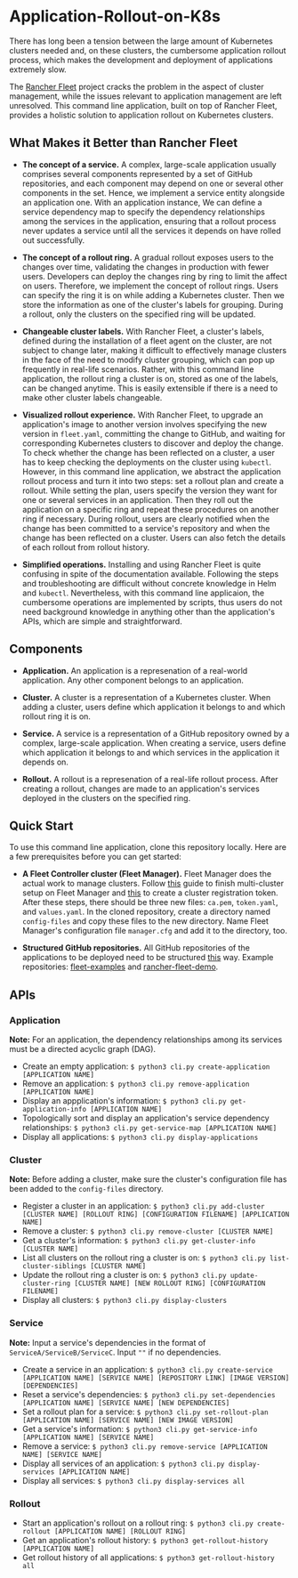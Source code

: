 # Application-Rollout-on-K8s
There has long been a tension between the large amount of Kubernetes clusters needed and, on these clusters, the cumbersome application rollout process, which makes the development and deployment of applications extremely slow.

The [Rancher Fleet](https://fleet.rancher.io/) project cracks the problem in the aspect of cluster management, while the issues relevant to application management are left unresolved. This command line application, built on top of Rancher Fleet, provides a holistic solution to application rollout on Kubernetes clusters.

## What Makes it Better than Rancher Fleet
* **The concept of a service.** A complex, large-scale application usually comprises several components represented by a set of GitHub repositories, and each component may depend on one or several other components in the set. Hence, we implement a service entity alongside an application one. With an application instance, We can define a service dependency map to specify the dependency relationships among the services in the application, ensuring that a rollout process never updates a service until all the services it depends on have rolled out successfully.

* **The concept of a rollout ring.** A gradual rollout exposes users to the changes over time, validating the changes in production with fewer users. Developers can deploy the changes ring by ring to limit the affect on users. Therefore, we implement the concept of rollout rings. Users can specify the ring it is on while adding a Kubernetes cluster. Then we store the information as one of the cluster's labels for grouping. During a rollout, only the clusters on the specified ring will be updated.

* **Changeable cluster labels.** With Rancher Fleet, a cluster's labels, defined during the installation of a fleet agent on the cluster, are not subject to change later, making it difficult to effectively manage clusters in the face of the need to modify cluster grouping, which can pop up frequently in real-life scenarios. Rather, with this command line application, the rollout ring a cluster is on, stored as one of the labels, can be changed anytime. This is easily extensible if there is a need to make other cluster labels changeable.

* **Visualized rollout experience.** With Rancher Fleet, to upgrade an application's image to another version involves specifying the new version in `fleet.yaml`, committing the change to GitHub, and waiting for corresponding Kubernetes clusters to discover and deploy the change. To check whether the change has been reflected on a cluster, a user has to keep checking the deployments on the cluster using `kubectl`. However, in this command line application, we abstract the application rollout process and turn it into two steps: set a rollout plan and create a rollout. While setting the plan, users specify the version they want for one or several services in an application. Then they roll out the application on a specific ring and repeat these procedures on another ring if necessary. During rollout, users are clearly notified when the change has been committed to a service's repository and when the change has been reflected on a cluster. Users can also fetch the details of each rollout from rollout history.

* **Simplified operations.** Installing and using Rancher Fleet is quite confusing in spite of the documentation available. Following the steps and troubleshooting are difficult without concrete knowledge in Helm and `kubectl`. Nevertheless, with this command line applicaion, the cumbersome operations are implemented by scripts, thus users do not need background knowledge in anything other than the application's APIs, which are simple and straightforward.

## Components
* **Application.** An application is a represenation of a real-world application. Any other component belongs to an application.

* **Cluster.** A cluster is a representation of a Kubernetes cluster. When adding a cluster, users define which application it belongs to and which rollout ring it is on.

* **Service.** A service is a representation of a GitHub repository owned by a complex, large-scale application. When creating a service, users define which application it belongs to and which services in the application it depends on.

* **Rollout.** A rollout is a represenation of a real-life rollout process. After creating a rollout, changes are made to an application's services deployed in the clusters on the specified ring.

## Quick Start
To use this command line application, clone this repository locally. Here are a few prerequisites before you can get started:

* **A Fleet Controller cluster (Fleet Manager).** Fleet Manager does the actual work to manage clusters. Follow [this](https://fleet.rancher.io/installation) guide to finish multi-cluster setup on Fleet Manager and [this](https://fleet.rancher.io/cluster-registration#create-cluster-registration-tokens) to create a cluster registration token. After these steps, there should be three new files: `ca.pem`, `token.yaml`, and `values.yaml`. In the cloned repository, create a directory named `config-files` and copy these files to the new directory. Name Fleet Manager's configuration file `manager.cfg` and add it to the directory, too.

* **Structured GitHub repositories.** All GitHub repositories of the applications to be deployed need to be structured [this](https://fleet.rancher.io/gitrepo-content) way. Example repositories: [fleet-examples](https://github.com/kliu513/fleet-examples/tree/master/multi-cluster) and [rancher-fleet-demo](https://github.com/kliu513/rancher-fleet-demo).

## APIs
### Application
**Note:** For an application, the dependency relationships among its services must be a directed acyclic graph (DAG).

* Create an empty application:
`$ python3 cli.py create-application [APPLICATION NAME]`
* Remove an application: 
`$ python3 cli.py remove-application [APPLICATION NAME]`
* Display an appplication's information: 
`$ python3 cli.py get-application-info [APPLICATION NAME]`
* Topologically sort and display an application's service dependency relationships: 
`$ python3 cli.py get-service-map [APPLICATION NAME]`
* Display all applications: 
`$ python3 cli.py display-applications`

### Cluster
**Note:** Before adding a cluster, make sure the cluster's configuration file has been added to the `config-files` directory.  

* Register a cluster in an application: 
`$ python3 cli.py add-cluster [CLUSTER NAME] [ROLLOUT RING] [CONFIGURATION FILENAME] [APPLICATION NAME]`
* Remove a cluster: 
`$ python3 cli.py remove-cluster [CLUSTER NAME]`
* Get a cluster's information: 
`$ python3 cli.py get-cluster-info [CLUSTER NAME]`
* List all clusters on the rollout ring a cluster is on: 
`$ python3 cli.py list-cluster-siblings [CLUSTER NAME]`
* Update the rollout ring a cluster is on: 
`$ python3 cli.py update-cluster-ring [CLUSTER NAME] [NEW ROLLOUT RING] [CONFIGURATION FILENAME]`
* Display all clusters: 
`$ python3 cli.py display-clusters`

### Service
**Note:** Input a service's dependencies in the format of `ServiceA/ServiceB/ServiceC`. Input `""` if no dependencies.

* Create a service in an application: 
`$ python3 cli.py create-service [APPLICATION NAME] [SERVICE NAME] [REPOSITORY LINK] [IMAGE VERSION] [DEPENDENCIES]` 
* Reset a service's dependencies: 
`$ python3 cli.py set-dependencies [APPLICATION NAME] [SERVICE NAME] [NEW DEPENDENCIES]`
* Set a rollout plan for a service: 
`$ python3 cli.py set-rollout-plan [APPLICATION NAME] [SERVICE NAME] [NEW IMAGE VERSION]`
* Get a service's information: 
`$ python3 cli.py get-service-info [APPLICATION NAME] [SERVICE NAME]`
* Remove a service: 
`$ python3 cli.py remove-service [APPLICATION NAME] [SERVICE NAME]`
* Display all services of an application: 
`$ python3 cli.py display-services [APPLICATION NAME]`
* Display all services: 
`$ python3 cli.py display-services all`

### Rollout
* Start an application's rollout on a rollout ring: 
`$ python3 cli.py create-rollout [APPLICATION NAME] [ROLLOUT RING]`
* Get an application's rollout history: 
`$ python3 get-rollout-history [APPLICATION NAME]`
* Get rollout history of all applications: 
`$ python3 get-rollout-history all`
